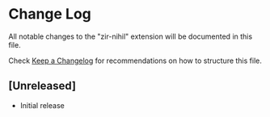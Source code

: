 # Change Log

All notable changes to the "zir-nihil" extension will be documented in this file.

Check [Keep a Changelog](http://keepachangelog.com/) for recommendations on how to structure this file.

## [Unreleased]

- Initial release
